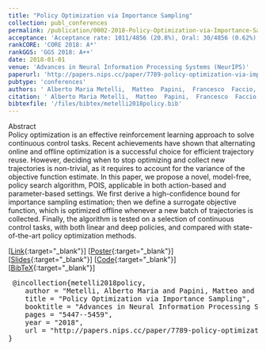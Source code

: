 ```yaml
---
title: "Policy Optimization via Importance Sampling"
collection: publ_conferences
permalink: /publication/0002-2018-Policy-Optimization-via-Importance-Sampling
acceptance: 'Acceptance rate: 1011/4856 (20.8%), Oral: 30/4856 (0.62%)'
rankCORE: 'CORE 2018: A*'
rankGGS: 'GGS 2018: A++'
date: 2018-01-01
venue: 'Advances in Neural Information Processing Systems (NeurIPS)'
paperurl: 'http://papers.nips.cc/paper/7789-policy-optimization-via-importance-sampling'
pubtype: 'conferences'
authors: ' Alberto Maria Metelli,  Matteo  Papini,  Francesco  Faccio, and  Marcello  Restelli'
citation: ' Alberto Maria Metelli,  Matteo  Papini,  Francesco  Faccio, and  Marcello  Restelli&quot;Policy Optimization via Importance Sampling.&quot; Advances in Neural Information Processing Systems (NeurIPS), 2018'
bibtexfile: '/files/bibtex/metelli2018policy.bib'
---
```

Abstract
 <br> Policy optimization is an effective reinforcement learning approach to solve continuous control tasks. Recent achievements have shown that alternating online and offline optimization is a successful choice for efficient trajectory reuse. However, deciding when to stop optimizing and collect new trajectories is non-trivial, as it requires to account for the variance of the objective function estimate. In this paper, we propose a novel, model-free, policy search algorithm, POIS, applicable in both action-based and parameter-based settings. We first derive a high-confidence bound for importance sampling estimation; then we define a surrogate objective function, which is optimized offline whenever a new batch of trajectories is collected. Finally, the algorithm is tested on a selection of continuous control tasks, with both linear and deep policies, and compared with state-of-the-art policy optimization methods. <br> 

 [[Link](http://papers.nips.cc/paper/7789-policy-optimization-via-importance-sampling){:target="_blank"}] [[Poster](https://albertometelli.github.io/files/poster_nips2018.pdf){:target="_blank"}] [[Slides](https://albertometelli.github.io/files/talk_nips2018.pdf){:target="_blank"}] [[Code](https://github.com/T3p/pois){:target="_blank"}] [[BibTeX](/files/bibtex/metelli2018policy.bib){:target="_blank"}] 
<pre> @incollection{metelli2018policy,
    author = "Metelli, Alberto Maria and Papini, Matteo and Faccio, Francesco and Restelli, Marcello",
    title = "Policy Optimization via Importance Sampling",
    booktitle = "Advances in Neural Information Processing Systems ({NeurIPS})",
    pages = "5447--5459",
    year = "2018",
    url = "http://papers.nips.cc/paper/7789-policy-optimization-via-importance-sampling"
} </pre>
